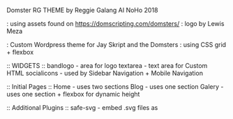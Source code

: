 Domster RG THEME
by Reggie Galang
AI NoHo 2018

: using assets found on https://domscripting.com/domsters/
: logo by Lewis Meza

: Custom Wordpress theme for Jay Skript and the Domsters
: using CSS grid + flexbox

:: WIDGETS ::
bandlogo - area for logo
textarea - text area for Custom HTML
socialicons - used by Sidebar Navigation + Mobile Navigation

:: Initial Pages ::
Home - uses two sections
Blog - uses one section
Galery - uses one section + flexbox for dynamic height

:: Additional Plugins ::
safe-svg - embed .svg files as <object>
